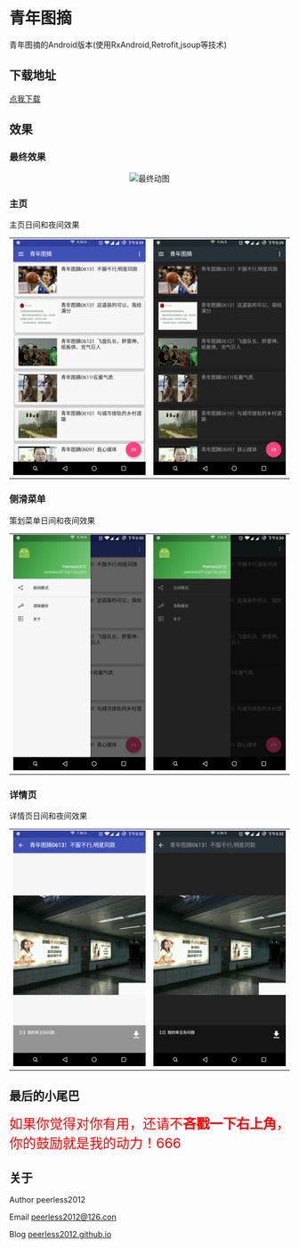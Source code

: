 # 青年图摘
青年图摘的Android版本(使用RxAndroid,Retrofit,jsoup等技术)

## 下载地址
[点我下载](https://raw.githubusercontent.com/peerless2012/QingNianTuZhai/master/release/QingNianTuZhai.apk)

## 效果

### 最终效果
<div align="center">
	<img src="https://raw.githubusercontent.com/peerless2012/QingNianTuZhai/master/imgs/screen_gif.gif" width = "360" height = "640" alt="最终动图" align=center />
</div>

### 主页
主页日间和夜间效果

<table>
	<tr>      
		<td>   
			<img src="https://raw.githubusercontent.com/peerless2012/QingNianTuZhai/master/imgs/home_light.png" alt="夜间" />      
		</td>
		<td>  
			<img src="https://raw.githubusercontent.com/peerless2012/QingNianTuZhai/master/imgs/home_dark.png" alt="日间" />      
		</td> 
	</tr>
</table>

### 侧滑菜单
策划菜单日间和夜间效果

<table>
	<tr>      
		<td>   
			<img src="https://raw.githubusercontent.com/peerless2012/QingNianTuZhai/master/imgs/drawer_light.png" alt="夜间" />      
		</td>
		<td>  
			<img src="https://raw.githubusercontent.com/peerless2012/QingNianTuZhai/master/imgs/drawer_dark.png" alt="日间" />      
		</td> 
	</tr>
</table>

### 详情页
详情页日间和夜间效果

<table>
	<tr>      
		<td>   
			<img src="https://raw.githubusercontent.com/peerless2012/QingNianTuZhai/master/imgs/detail_light.png" alt="夜间" />      
		</td>
		<td>  
			<img src="https://raw.githubusercontent.com/peerless2012/QingNianTuZhai/master/imgs/detail_dark.png" alt="日间" />      
		</td> 
	</tr>
</table>

## 最后的小尾巴

<font color="#FF0000" size=5>如果你觉得对你有用，还请不<b>吝戳一下右上角</b>，你的鼓励就是我的动力！666</font>

## 关于

Author peerless2012

Email  [peerless2012@126.con](mailto:peerless2012@126.con)

Blog   [peerless2012.github.io](https://peerless2012.github.io)